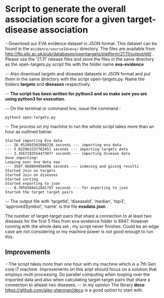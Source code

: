 # Script to generate the overall association score for a given target-disease association
--Download our EVA evidence dataset in JSON format. This
dataset can be found in the `evidence/sourceId=eva/` directory. The files are available from
http://ftp.ebi.ac.uk/pub/databases/opentargets/platform/21.11/output/etl/ . Please use the ‘21.11’
release files  and store the files in the same directory as the open-targets.py script file with the folder name **eva-evidence**

-- Also download targets and diseases datasets in JSON format and put them in the same directory with the script open-targets.py. Name the folders **targets** and **diseases** respectively.

-- **The script has been written for python3 and so make sure you are using python3 for execution.**

-- On the terminal or command line, issue the command :
```
python3 open-targets.py 
```
-- The process on my machine to run the whole script takes more than an hour as outlined below:
```
Started importing Eva data
--- 26.952093362808228 seconds --- importing eva data
--- 5.822963237762451 seconds --- importing targets data
--- 3.3567192554473877 seconds --- importing disease data
Done importing!
Looping over eva data now
--- 3507.968894958496 seconds --- indexing and giving results
Started Join on targets
Started Join on diseases
Started sorting
Started exporting to json
--- 0.7050304412841797 seconds --- for exporting to json
Started the target target pairs
```

-- The output file with ‘targetId’, ‘diseaseId’, ‘median’, ‘top3’,
‘approvedSymbol’, ‘name’. is the file **evadata.json** .

The number of target-target pairs that share a connection to at least two diseases for the first 5 files from eva-evidence folder is 6947.
However running with the whole data set , my script never finishes. Could be an edge case am not considering or my machine power is not good enough to run this. 


##  Improvements
--The script takes more than one hour with my machine which is a 7th Gen core i7 machine. Improvements on this sript should focus on a solution that employs multi processing. Do parallel computing when looping over the imported data and also when calculating target-target pairs that share a connection to atleast two diseases.
-- In my opinion The library **deco** https://github.com/alex-sherman/deco is a good option to start with.

